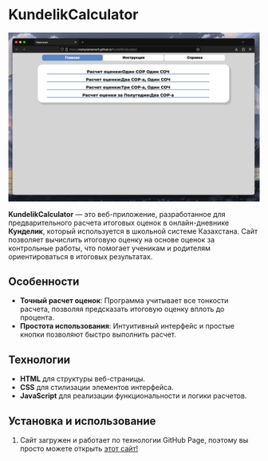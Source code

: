
# KundelikCalculator

![Скриншот сайта](./screenshot/screenmain.png) 

**KundelikCalculator** — это веб-приложение, разработанное для предварительного расчета итоговых оценок в онлайн-дневнике **Кунделик**, который используется в школьной системе Казахстана. Сайт позволяет вычислить итоговую оценку на основе оценок за контрольные работы, что помогает ученикам и родителям ориентироваться в итоговых результатах.

## Особенности

- **Точный расчет оценок**: Программа учитывает все тонкости расчета, позволяя предсказать итоговую оценку вплоть до процента.
- **Простота использования**: Интуитивный интерфейс и простые кнопки позволяют быстро выполнить расчет.

## Технологии

- **HTML** для структуры веб-страницы.
- **CSS** для стилизации элементов интерфейса.
- **JavaScript** для реализации функциональности и логики расчетов.

## Установка и использование

1. Сайт загружен и работает по технологии GitHub Page, поэтому вы просто можете открыть [этот сайт!](https://hhhakky.github.io/KundelikCalculator/)

